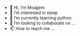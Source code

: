 - 👋 Hi, I’m Moajjem
- 👀 I’m interested in sleep 
- 🌱 I’m currently learning python
- 💞️ I’m looking to collaborate on ...
- 📫 How to reach me ...

<!---
Moajjem404/Moajjem404 is a ✨ special ✨ repository because its `README.md` (this file) appears on your GitHub profile.
You can click the Preview link to take a look at your changes.
--->
